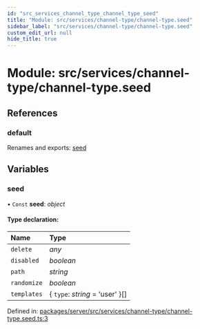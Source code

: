 ```yaml
---
id: "src_services_channel_type_channel_type_seed"
title: "Module: src/services/channel-type/channel-type.seed"
sidebar_label: "src/services/channel-type/channel-type.seed"
custom_edit_url: null
hide_title: true
---
```


# Module: src/services/channel-type/channel-type.seed

## References

### default

Renames and exports: [seed](src_services_channel_type_channel_type_seed.md#seed)

## Variables

### seed

• `Const` **seed**: *object*

#### Type declaration:

Name | Type |
:------ | :------ |
`delete` | *any* |
`disabled` | *boolean* |
`path` | *string* |
`randomize` | *boolean* |
`templates` | { `type`: *string* = 'user' }[] |

Defined in: [packages/server/src/services/channel-type/channel-type.seed.ts:3](https://github.com/xr3ngine/xr3ngine/blob/7650c2bea/packages/server/src/services/channel-type/channel-type.seed.ts#L3)
